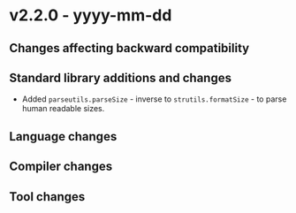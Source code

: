 # v2.2.0 - yyyy-mm-dd

## Changes affecting backward compatibility


## Standard library additions and changes

[//]: # "Changes:"


[//]: # "Additions:"
- Added `parseutils.parseSize` - inverse to `strutils.formatSize` - to parse human readable sizes.

[//]: # "Deprecations:"


[//]: # "Removals:"


## Language changes



## Compiler changes




## Tool changes


